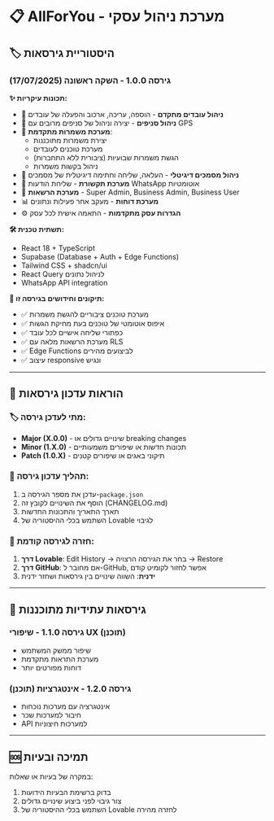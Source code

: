 # 📋 AllForYou - מערכת ניהול עסקי

## 🏷️ היסטוריית גירסאות

### גירסה 1.0.0 - השקה ראשונה (17/07/2025)
**✨ תכונות עיקריות:**
- 👥 **ניהול עובדים מתקדם** - הוספה, עריכה, ארכוב והפעלה של עובדים
- 🏢 **ניהול סניפים** - יצירה וניהול של סניפים מרובים עם GPS
- 📅 **מערכת משמרות מתקדמת**:
  - יצירת משמרות מתוכננות
  - מערכת טוכנים לעובדים
  - הגשת משמרות שבועיות (ציבורית ללא התחברות)
  - ניהול בקשות משמרות
- 📄 **ניהול מסמכים דיגיטלי** - העלאה, שליחה וחתימה דיגיטלית של מסמכים
- 💬 **מערכת תקשורת** - שליחת הודעות WhatsApp אוטומטיות
- 🔐 **מערכת הרשאות** - Super Admin, Business Admin, Business User
- 📊 **מערכת דוחות** - מעקב אחר פעילות ונתונים
- ⚙️ **הגדרות עסק מתקדמות** - התאמה אישית לכל עסק

**🛠️ תשתית טכנית:**
- React 18 + TypeScript
- Supabase (Database + Auth + Edge Functions)
- Tailwind CSS + shadcn/ui
- React Query לניהול נתונים
- WhatsApp API integration

**🔧 תיקונים וחידושים בגירסה זו:**
- ✅ מערכת טוכנים ציבוריים להגשת משמרות
- ✅ איפוס אוטומטי של טוכנים בעת מחיקת הגשות
- ✅ כפתורי שליחה אישיים לכל עובד
- ✅ מערכת הרשאות מלאה עם RLS
- ✅ Edge Functions לביצועים מהירים
- ✅ עיצוב responsive ונגיש

---

## 📝 הוראות עדכון גירסאות

### 🏷️ מתי לעדכן גירסה:
- **Major (X.0.0)** - שינויים גדולים או breaking changes
- **Minor (1.X.0)** - תכונות חדשות או שיפורים משמעותיים  
- **Patch (1.0.X)** - תיקוני באגים או שיפורים קטנים

### 🔄 תהליך עדכון גירסה:
1. עדכן את מספר הגירסה ב-`package.json`
2. הוסף את השינויים לקובץ זה (CHANGELOG.md)
3. תארך התאריך והתכונות החדשות
4. השתמש בכלי ההיסטוריה של Lovable לגיבוי

### 🎯 חזרה לגירסה קודמת:
1. **דרך Lovable**: Edit History → בחר את הגירסה הרצויה → Restore
2. **דרך GitHub**: אם מחובר ל-GitHub, אפשר לחזור לקומיט קודם
3. **ידנית**: השווה שינויים בין גירסאות ושחזר ידנית

---

## 🚀 גירסאות עתידיות מתוכננות

### גירסה 1.1.0 - שיפורי UX (תוכנן)
- שיפור ממשק המשתמש
- מערכת התראות מתקדמת
- דוחות מפורטים יותר

### גירסה 1.2.0 - אינטגרציות (תוכנן)
- אינטגרציה עם מערכות נוכחות
- חיבור למערכות שכר
- API למערכות חיצוניות

---

## 🆘 תמיכה ובעיות
במקרה של בעיות או שאלות:
1. בדוק ברשימת הבעיות הידועות
2. צור גיבוי לפני ביצוע שינויים גדולים
3. השתמש בכלי ההיסטוריה של Lovable לחזרה מהירה